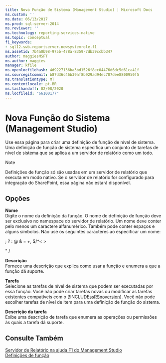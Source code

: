 ```yaml
---
title: Nova Função de Sistema (Management Studio) | Microsoft Docs
ms.custom: ''
ms.date: 06/13/2017
ms.prod: sql-server-2014
ms.reviewer: ''
ms.technology: reporting-services-native
ms.topic: conceptual
f1_keywords:
- sql12.swb.reportserver.newsystemrole.f1
ms.assetid: 7b4a0b98-975b-478a-8359-7db39ccbb347
author: maggiesMSFT
ms.author: maggies
manager: kfile
ms.openlocfilehash: 4d9227136ba3bd1526f8ec04476d6dc5d61ca41f
ms.sourcegitcommit: b87d36c46b39af8b929ad94ec707dee8800950f5
ms.translationtype: MT
ms.contentlocale: pt-BR
ms.lasthandoff: 02/08/2020
ms.locfileid: "66100177"
---
```

# <a name="new-system-role-management-studio"></a>Nova Função do Sistema (Management Studio)
  Use essa página para criar uma definição de função de nível de sistema. Uma definição de função de sistema especifica um conjunto de tarefas de nível de sistema que se aplica a um servidor de relatório como um todo.  
  
> [!NOTE]  
>  Definições de função só são usadas em um servidor de relatório que executa em modo nativo. Se o servidor de relatório for configurado para integração do SharePoint, essa página não estará disponível.  
  
## <a name="options"></a>Opções  
 **Nome**  
 Digite o nome da definição da função. O nome de definição de função deve ser exclusivo no namespace do servidor de relatório. Um nome deve conter pelo menos um caractere alfanumérico. Também pode conter espaços e alguns símbolos. Não use os seguintes caracteres ao especificar um nome:  
  
 ; ? : \@ & = +, $/*\< >  
  
 " /  
  
 **Descrição**  
 Fornece uma descrição que explica como usar a função e enumera a que a função dá suporte.  
  
 **Tarefa**  
 Selecione as tarefas de nível de sistema que podem ser executadas por essa função. Você não pode criar tarefas novas ou modificar as tarefas existentes compatíveis com o [!INCLUDE[ssRSnoversion](../../includes/ssrsnoversion-md.md)]. Você não pode escolher tarefas de nível de item para uma definição de função do sistema.  
  
 **Descrição da tarefa**  
 Exibe uma descrição de tarefa que enumera as operações ou permissões às quais a tarefa dá suporte.  
  
## <a name="see-also"></a>Consulte Também  
 [Servidor de Relatório na ajuda F1 do Management Studio](report-server-in-management-studio-f1-help.md)   
 [Definições de função](../security/role-definitions.md)  
  
  
